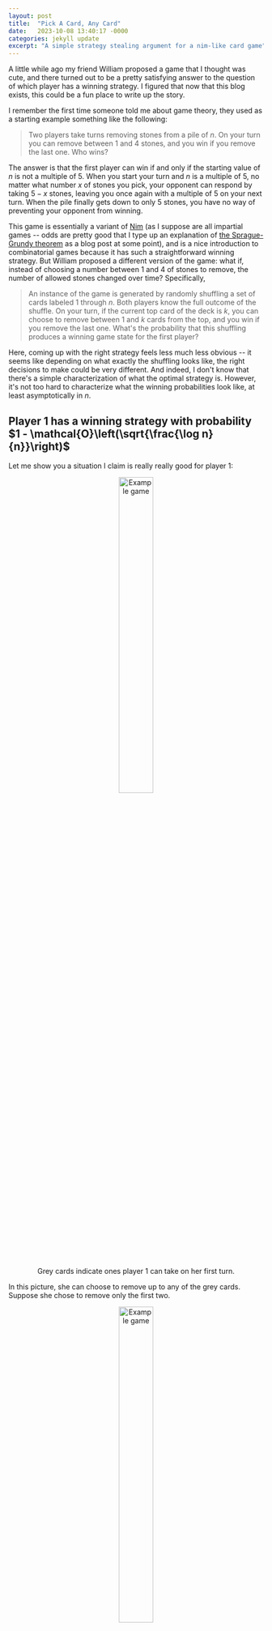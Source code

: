 ```yaml
---
layout: post
title:  "Pick A Card, Any Card"
date:   2023-10-08 13:40:17 -0000
categories: jekyll update
excerpt: "A simple strategy stealing argument for a nim-like card game"
---
```


A little while ago my friend William proposed a game that I thought was cute, and there turned out to be a pretty satisfying answer to the question of which player has a winning strategy. I figured that now that this blog exists, this could be a fun place to write up the story. 

I remember the first time someone told me about game theory, they used as a starting example something like the following:

> Two players take turns removing stones from a pile of $n$. On your turn you can remove between $1$ and $4$ stones, and you win if you remove the last one. Who wins?

The answer is that the first player can win if and only if the starting value of $n$ is not a multiple of 5. When you start your turn and $n$ is a multiple of 5, no matter what number $x$ of stones you pick, your opponent can respond by taking $5-x$ stones, leaving you once again with a multiple of 5 on your next turn. When the pile finally gets down to only 5 stones, you have no way of preventing your opponent from winning.

This game is essentially a variant of [Nim](https://en.wikipedia.org/wiki/Nim "wiki link") (as I suppose are all impartial games -- odds are pretty good that I type up an explanation of [the Sprague-Grundy theorem](https://en.wikipedia.org/wiki/Sprague%E2%80%93Grundy_theorem "wiki link") as a blog post at some point), and is a nice introduction to combinatorial games because it has such a straightforward winning strategy. But William proposed a different version of the game: what if, instead of choosing a number between $1$ and $4$ of stones to remove, the number of allowed stones changed over time? Specifically,

> An instance of the game is generated by randomly shuffling a set of cards labeled $1$ through $n$. Both players know the full outcome of the shuffle. On your turn, if the current top card of the deck is $k$, you can choose to remove between $1$ and $k$ cards from the top, and you win if you remove the last one. What's the probability that this shuffling produces a winning game state for the first player?

Here, coming up with the right strategy feels less much less obvious -- it seems like depending on what exactly the shuffling looks like, the right decisions to make could be very different. And indeed, I don't know that there's a simple characterization of what the optimal strategy is. However, it's not too hard to characterize what the winning probabilities look like, at least asymptotically in $n$.

## Player 1 has a winning strategy with probability $1 - \mathcal{O}\left(\sqrt{\frac{\log n}{n}}\right)$

Let me show you a situation I claim is really really good for player 1:

<center>
<figure>
    <img src="/assets/pick-a-card-1.png"
         alt="Example game"
         width="40%">
    <figcaption> Grey cards indicate ones player 1 can take on her first turn. </figcaption>
</figure>
</center>

In this picture, she can choose to remove up to any of the grey cards. Suppose she chose to remove only the first two.

<center>
<figure>
    <img src="/assets/pick-a-card-2.png"
         alt="Example game"
         width="40%">
    <figcaption> Either of the two things player 2 could do in this configuration, player 1 could also have done on her first move. </figcaption>
</figure>
</center>

Now, player 2 has very few options on his turn. In particular, the options available to player 2 are a *strict subset* of those that were available to player 1 on her turn. That means that, if player 2 has some strategy to let him win the game from this position, then actually player 1 could have used that strategy instead. (For example, in this case, if player 2 thought that taking the top 1 card in this position would put him into a winning state, then player 1 could have actually started by taking the top 3 cards instead of 2, and now she'd be winning.) This is called a "strategy stealing argument" -- note that it doesn't actually tell us _what_ the right strategy is, it just shows that there must _exist_ one that makes player 1 win.

By looking for configurations like this, we can give a lower bound on the probability that player 1 has a winning strategy in this game. Consider the probability that both of the following events happen:

* The number on the top card is larger than $2\sqrt{n\log n}$
* Among the first $\sqrt{n\log n}$ cards, there exists one whose number is less than $\sqrt{n \log n}$

The first of these events occurs with probability $1 - \frac{2\sqrt{n\log n}}{n} = 1 - 2\sqrt{\frac{\log n}{n}}$. For the second event, note that, although the numbers on the first $\sqrt{n \log n}$ cards aren't _actually_ independent, they're _basically_ independent -- $\sqrt{n \log n}$ is such a small fraction of the deck that we aren't changing the distribution of cards very much, so we can pretend we were drawing with replacement. Now, the probability of all of the first $\sqrt{n \log n}$ cards having value more than $\sqrt{n \log n}$ is $\left( 1 - \frac{\sqrt{n \log n}}{n} \right)^{\sqrt{n \log n}}$. As $n$ gets large, we can approximate this as $e^{- \log n} = \frac{1}{n}$. So, the probability that both events occur is $\left(1 - 2\sqrt{\frac{\log n}{n}}\right)\left(1 - \frac{1}{n}\right) = 1 - \mathcal{O}\left(\sqrt{\frac{\log n}{n}}\right)$. Whenever both of these events occur, we'll have the same strategy-stealing setup as in the example: player 1 can force player 2 into a position where his options are a strict subset of what hers were initially. This argument tells us that the chances of player 2 winning the game go to zero as $n$ gets big -- and in particular, go to zero almost as fast as $\frac{1}{\sqrt{n}}$. Using the same sort of argument again, we can also show that player 2's winning probabilities don't decay much faster than that -- $\frac{1}{\sqrt{n}}$ is pretty much the right answer[^1].

## Player 2 has a winning strategy with probability $\Omega\left( \sqrt{\frac{1}{n}} \right)$

Consider the probability that all of the following events happen:

* The number on the first card is smaller than $\sqrt{n}$
* The second through $\sqrt{n}$th card all have values at least $3\sqrt{n}$
* Among the $\sqrt{n}$th through $2\sqrt{n}$th cards, all have value at most $\sqrt{n}$

This sequence of events means that, no matter what player 1 does, player 2 will then be in a position to do a strategy stealing. By a similar argument to above, these events occur with probability roughly $\left( \frac{1}{\sqrt{n}} \right)\left( e^{-1} \right) \left( e^{-1/3} \right) = \Omega\left( \sqrt{\frac{1}{n}} \right)$.

## Other questions

This was a quick example of a case where a strategy stealing argument one step away let me characterize the winning probability of a game pretty tightly. If you thought this game sounded interesting, here's a couple other questions that could be fun to think about:

1. How do winning probabilities for this game work if, instead of shuffing cards $1$ through $n$, the card values are dice rolls (i.e. independent uniform values from 1 to 6)[^2]? Strategy stealing tells us both players have a constant winning probability, but how do we figure out what that constant is?
2. What about if the players don't know the whole shuffling -- i.e. they can only see the first card, so they're playing with partial information and trying to maximize winning probability? Intuitively, you'd expect that when you shuffle $1$ through $n$, the right strategy might be to only take one card at a time at the beginning, because the fewer cards that are left the more chance your opponent instawins on the next turn. When the values are from dice rolls, you can write down some recurrences and you'll start to see patterns.
3. You could also define a variant of this game where, instead of removing cards from a stack, you lay out all the cards in a line. Now, on your turn, you can jump to a card up to as many steps away as the current value, where it then becomes the next player's turn. You can never revisit an already visited card, and your goal is to never get stuck with no moves available to you. Who wins? None of the strategy stealing stuff works anymore, because now there's some dependence on history. It seems likely that in the $1$ through $n$ shuffle case you almost never get stuck until the end, but maybe this game is fun for smaller cards? I haven't thought much about it -- let me know if you do!

<center>
<figure>
    <img src="/assets/pick-a-card-3.png"
         alt="Example game"
         witdh ="80%">
    <figcaption> Grey cards indicate ones that are available to move to on this turn; solid (think: face-down) cards indicate the already-visited ones. </figcaption>
</figure>
</center>

<hr class = "header-line">

[^1]: This $\sqrt{\log n}$ factor is a bit annoying -- I suspect you could make it go away if you were a little more careful with things, but I'm just leaving this a rough sketch.

[^2]: Or iid from some other distribution, say. The reason this approach was so strong here was because the card values were allowed to be really large, so it was likely to be able to pull these shenannigans -- when cards have smaller numbers I expect it'll be a much trickier problem.